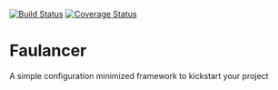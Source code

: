 [![Build Status](https://travis-ci.org/FloKnapp/faulancer.svg?branch=master)](https://travis-ci.org/FloKnapp/faulancer) [![Coverage Status](https://coveralls.io/repos/github/FloKnapp/faulancer/badge.svg?branch=master)](https://coveralls.io/github/FloKnapp/faulancer?branch=master)

# Faulancer
A simple configuration minimized framework to kickstart your project
